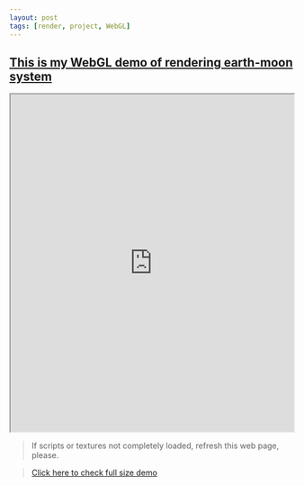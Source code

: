 ```yaml
---
layout: post
tags: [render, project, WebGL]
---
```


## [This is my WebGL demo of rendering earth-moon system](https://github.com/swirling-wind/Earth-moon-3D-graphic-modeling-and-rendering)


<iframe src="https://yaozirui.com/Earth-moon-3D-graphic-modeling-and-rendering/" style="width:100%; height:600px;"></iframe>


> If scripts or textures not completely loaded, refresh this web page, please. 
  
> [Click here to check full size demo](http://yaozirui.com/Earth-moon-3D-graphic-modeling-and-rendering/)
  